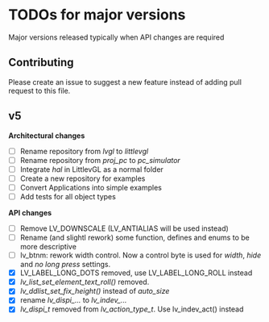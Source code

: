 # TODOs for major versions
Major versions released typically when API changes are required

## Contributing
Please create an issue to suggest a new feature instead of adding pull request to this file.

## v5 
**Architectural changes**
- [ ] Rename repository from *lvgl* to *littlevgl*
- [ ] Rename repository from *proj_pc* to *pc_simulator*
- [ ] Integrate *hal* in LittlevGL as a normal folder
- [ ] Create a new repository for examples
- [ ] Convert Applications into simple examples 
- [ ] Add tests for all object types

**API changes**
- [ ] Remove LV_DOWNSCALE (LV_ANTIALIAS will be used instead)
- [ ] Rename (and slightl rework) some function, defines and enums to be more descriptive
- [ ] lv_btnm: rework width control. Now a control byte is used for *width*, *hide* and *no long press* settings. 
- [x] LV_LABEL_LONG_DOTS removed, use LV_LABEL_LONG_ROLL instead
- [x] *lv_list_set_element_text_roll()* removed.
- [x] *lv_ddlist_set_fix_height()* instead of *auto_size*
- [x] rename *lv_dispi_...* to *lv_indev_...*
- [x] *lv_dispi_t* removed from *lv_action_type_t*. Use lv_indev_act() instead
